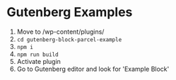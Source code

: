 # Gutenberg Examples

1. Move to /wp-content/plugins/
2. `cd gutenberg-block-parcel-example`
3. `npm i`
4. `npm run build`
5. Activate plugin
6. Go to Gutenberg editor and look for 'Example Block'